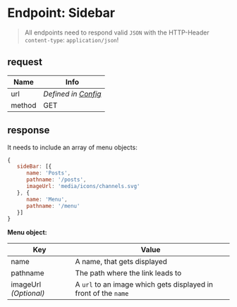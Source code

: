 # Endpoint: Sidebar
> All endpoints need to respond valid `JSON` with the HTTP-Header `content-type`: `application/json`!

## request

Name   | Info
------ | --------------------------------
url    | *Defined in [Config](Config.md)*
method | GET

## response
It needs to include an array of menu objects:

```js
{
   sideBar: [{
      name: 'Posts',
      pathname: '/posts',
      imageUrl: 'media/icons/channels.svg'
   }, {
      name: 'Menu',
      pathname: '/menu'
   }]
}
```

**Menu object:**

Key                   | Value
--------------------- | ---------------------------------------------------------------
name                  | A name, that gets displayed
pathname              | The path where the link leads to
imageUrl *(Optional)* | A `url` to an image which gets displayed in front of the `name`
